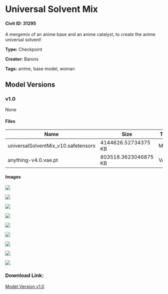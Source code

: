 # Universal Solvent Mix

#### Civit ID: 31295

<p>A mergemix of an anime base and an anime catalyst, to create the anime universal solvent!</p>

**Type:** Checkpoint

**Creator:** Barons

**Tags:** anime, base model, woman

## Model Versions

### v1.0

None

#### Files

| Name | Size | Type | Format | Download Url | AutoV1 | AutoV2 | SHA256 | CRC32 | BLAKE3 |
| --- | --- | --- | --- | --- | --- | --- | --- | --- | --- |
| universalSolventMix_v10.safetensors | 4144626.52734375 KB | Model | SafeTensor | https://civitai.com/api/download/models/37717 | 4C26DD24 | 99C7CBC736 | 99C7CBC736976BF6FAD3B6A79C1DBABB4D99922DFDE6215BA03E6C3DF882B068 | 80B0379C | 4C41A9F91AD2664D422C77929073802BC80FFB77CA7B7D35FDDA25CBA4692B60 |
| anything-v4.0.vae.pt | 803518.3623046875 KB | VAE | Other | https://civitai.com/api/download/models/37717?type=VAE&format=Other | F458B5C6 | F921FB3F29 | F921FB3F29891D2A77A6571E56B8B5052420D2884129517A333C60B1B4816CDF | 65AEACBA | 2E175004F953D6DC373A9DD18BF8A1845983EB6E1B3D6EA0C76A81D344244F18 |

#### Images

<p><img src="https://image.civitai.com/xG1nkqKTMzGDvpLrqFT7WA/b4013616-34dd-4556-325f-9aa5fd81fa00/width=450/416797.jpeg" /></p>

<p><img src="https://image.civitai.com/xG1nkqKTMzGDvpLrqFT7WA/adcbce71-2cba-4ab3-2617-9f63c9e6e600/width=450/416799.jpeg" /></p>

<p><img src="https://image.civitai.com/xG1nkqKTMzGDvpLrqFT7WA/b210edf1-e827-4ae2-061f-2faf559d7d00/width=450/416798.jpeg" /></p>

<p><img src="https://image.civitai.com/xG1nkqKTMzGDvpLrqFT7WA/ed73d99a-af31-4b36-e3e9-58fadb984700/width=450/416833.jpeg" /></p>

<p><img src="https://image.civitai.com/xG1nkqKTMzGDvpLrqFT7WA/f8af0327-e30e-41e1-c5fc-eb81c7303200/width=450/416847.jpeg" /></p>

<p><img src="https://image.civitai.com/xG1nkqKTMzGDvpLrqFT7WA/cfbea234-464e-44a4-ce80-45cdbfcd0600/width=450/416853.jpeg" /></p>

<p><img src="https://image.civitai.com/xG1nkqKTMzGDvpLrqFT7WA/bc34a67f-2e2e-4dd5-b2bb-06f036ab7000/width=450/416868.jpeg" /></p>

<p><img src="https://image.civitai.com/xG1nkqKTMzGDvpLrqFT7WA/09c50ab6-65c0-4109-ab60-cbce97717500/width=450/416895.jpeg" /></p>

<p><img src="https://image.civitai.com/xG1nkqKTMzGDvpLrqFT7WA/b1f6788f-e10f-46ca-192c-9f35a2b2db00/width=450/416942.jpeg" /></p>

### Download Link:

[Model Version v1.0](https://civitai.com/api/download/models/37717)

